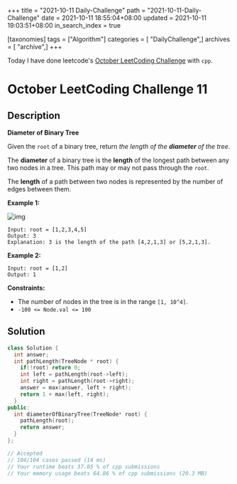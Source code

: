 +++
title = "2021-10-11 Daily-Challenge"
path = "2021-10-11-Daily-Challenge"
date = 2021-10-11 18:55:04+08:00
updated = 2021-10-11 19:03:51+08:00
in_search_index = true

[taxonomies]
tags = ["Algorithm"]
categories = [ "DailyChallenge",]
archives = [ "archive",]
+++

Today I have done leetcode's [October LeetCoding Challenge](https://leetcode.com/problems/diameter-of-binary-tree/) with `cpp`.

<!-- more -->

# October LeetCoding Challenge 11

## Description

**Diameter of Binary Tree**

Given the `root` of a binary tree, return *the length of the **diameter** of the tree*.

The **diameter** of a binary tree is the **length** of the longest path between any two nodes in a tree. This path may or may not pass through the `root`.

The **length** of a path between two nodes is represented by the number of edges between them.

 

**Example 1:**

![img](https://assets.leetcode.com/uploads/2021/03/06/diamtree.jpg)

```
Input: root = [1,2,3,4,5]
Output: 3
Explanation: 3 is the length of the path [4,2,1,3] or [5,2,1,3].
```

**Example 2:**

```
Input: root = [1,2]
Output: 1
```

 

**Constraints:**

- The number of nodes in the tree is in the range `[1, 10^4]`.
- `-100 <= Node.val <= 100`

## Solution

``` cpp
class Solution {
  int answer;
  int pathLength(TreeNode * root) {
    if(!root) return 0;
    int left = pathLength(root->left);
    int right = pathLength(root->right);
    answer = max(answer, left + right);
    return 1 + max(left, right);
  }
public:
  int diameterOfBinaryTree(TreeNode* root) {
    pathLength(root);
    return answer;
  }
};

// Accepted
// 104/104 cases passed (14 ms)
// Your runtime beats 37.05 % of cpp submissions
// Your memory usage beats 64.86 % of cpp submissions (20.3 MB)
```

